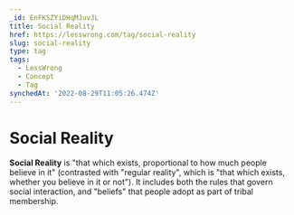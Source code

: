 ```yaml
---
_id: EnFKSZYiDHqMJuvJL
title: Social Reality
href: https://lesswrong.com/tag/social-reality
slug: social-reality
type: tag
tags:
  - LessWrong
  - Concept
  - Tag
synchedAt: '2022-08-29T11:05:26.474Z'
---
```

# Social Reality

**Social Reality** is "that which exists, proportional to how much people believe in it" (contrasted with "regular reality", which is "that which exists, whether you believe in it or not"). It includes both the rules that govern social interaction, and "beliefs" that people adopt as part of tribal membership.
